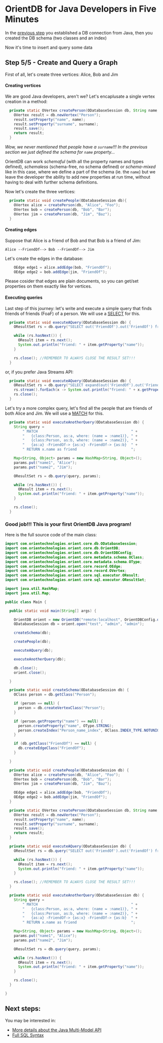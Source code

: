 # OrientDB for Java Developers in Five Minutes

In the [previous step](java-3.md) you established a DB connection from Java, then you created the DB schema (two classes and an index)

Now it's time to insert and query some data

## Step 5/5 - Create and Query a Graph

First of all, let's create three vertices: Alice, Bob and Jim


#### Creating vertices 

We are good Java developers, aren't we? Let's encaplusate a single vertex creation in a method:

```java
  private static OVertex createPerson(ODatabaseSession db, String name, String surname) {
    OVertex result = db.newVertex("Person");
    result.setProperty("name", name);
    result.setProperty("surname", surname);
    result.save();
    return result;
  }
```

*Wow, we never mentioned that people have a `surname`!!! In the previous section we just defined the schema for `name` property...*

OrientDB can work *schemaful* (with all the property names and types defined), *schemaless* (schema-free, no schema defined) or *schema-mixed* like in this case, where we define a part of the schema (ie. the `name`) but we leave the developer the ability to add new properties at run time, without having to deal with further schema definitions.

Now let's create the three vertices:

```java
  private static void createPeople(ODatabaseSession db){
    OVertex alice = createPerson(db, "Alice", "Foo");
    OVertex bob = createPerson(db, "Bob", "Bar");
    OVertex jim = createPerson(db, "Jim", "Baz");
  }
```

#### Creating edges

Suppose that Alice is a friend of Bob and that Bob is a friend of Jim:

```
Alice --FriendOf--> Bob --FriendOf--> Jim
```

Let's create the edges in the database:

```java
    OEdge edge1 = alice.addEdge(bob, "FriendOf");
    OEdge edge2 = bob.addEdge(jim, "FriendOf");
```

Please cosider that edges are plain documents, so you can get/set properties on them exactly like for vertices.


#### Executing queries

Last step of this journey: let's write and execute a simple query that finds friends of friends (FoaF) of a person.
We will use a [SELECT](../SQL/SQL-Query.md) for this.

```java
  private static void executeAQuery(ODatabaseSession db) {
    OResultSet rs = db.query("SELECT out('FriendOf').out('FriendOf') from Person where name = 'Alice'");

    while (rs.hasNext()) {
      OResult item = rs.next();
      System.out.println("friend: " + item.getProperty("name"));
    }

    rs.close(); //REMEMBER TO ALWAYS CLOSE THE RESULT SET!!!
  }
```

or, if you prefer Java Streams API:

```java
  private static void executeAQuery(ODatabaseSession db) {
    OResultSet rs = db.query("SELECT expand(out('FriendOf').out('FriendOf')) from Person where name = 'Alice'");
    rs.stream().forEach(x -> System.out.println("friend: " + x.getProperty("name")));
    rs.close();
  }
```

Let's try a more complex query, let's find all the people that are friends of both Alice and Jim.
We will use a [MATCH](../SQL/SQL-MATCH.md) for this.

```java
  private static void executeAnotherQuery(ODatabaseSession db) {
    String query =
        " MATCH                                           " +
        "   {class:Person, as:a, where: (name = :name1)}, " +
        "   {class:Person, as:b, where: (name = :name2)}, " +
        "   {as:a} -FriendOf-> {as:x} -FriendOf-> {as:b}  " +
        " RETURN x.name as friend                         ";

    Map<String, Object> params = new HashMap<String, Object>();
    params.put("name1", "Alice");
    params.put("name2", "Jim");

    OResultSet rs = db.query(query, params);

    while (rs.hasNext()) {
      OResult item = rs.next();
      System.out.println("friend: " + item.getProperty("name"));
    }

    rs.close();
  }
```

### Good job!!! This is your first OrientDB Java program!

Here is the full source code of the main class:

```java
import com.orientechnologies.orient.core.db.ODatabaseSession;
import com.orientechnologies.orient.core.db.OrientDB;
import com.orientechnologies.orient.core.db.OrientDBConfig;
import com.orientechnologies.orient.core.metadata.schema.OClass;
import com.orientechnologies.orient.core.metadata.schema.OType;
import com.orientechnologies.orient.core.record.OEdge;
import com.orientechnologies.orient.core.record.OVertex;
import com.orientechnologies.orient.core.sql.executor.OResult;
import com.orientechnologies.orient.core.sql.executor.OResultSet;

import java.util.HashMap;
import java.util.Map;

public class Main {

  public static void main(String[] args) {

    OrientDB orient = new OrientDB("remote:localhost", OrientDBConfig.defaultConfig());
    ODatabaseSession db = orient.open("test", "admin", "admin");

    createSchema(db);

    createPeople(db);

    executeAQuery(db);

    executeAnotherQuery(db);

    db.close();
    orient.close();

  }

  private static void createSchema(ODatabaseSession db) {
    OClass person = db.getClass("Person");

    if (person == null) {
      person = db.createVertexClass("Person");
    }

    if (person.getProperty("name") == null) {
      person.createProperty("name", OType.STRING);
      person.createIndex("Person_name_index", OClass.INDEX_TYPE.NOTUNIQUE, "name");
    }

    if (db.getClass("FriendOf") == null) {
      db.createEdgeClass("FriendOf");
    }

  }

  private static void createPeople(ODatabaseSession db) {
    OVertex alice = createPerson(db, "Alice", "Foo");
    OVertex bob = createPerson(db, "Bob", "Bar");
    OVertex jim = createPerson(db, "Jim", "Baz");

    OEdge edge1 = alice.addEdge(bob, "FriendOf");
    OEdge edge2 = bob.addEdge(jim, "FriendOf");
  }

  private static OVertex createPerson(ODatabaseSession db, String name, String surname) {
    OVertex result = db.newVertex("Person");
    result.setProperty("name", name);
    result.setProperty("surname", surname);
    result.save();
    return result;
  }

  private static void executeAQuery(ODatabaseSession db) {
    OResultSet rs = db.query("SELECT out('FriendOf').out('FriendOf') from Person where name = 'Alice'");

    while (rs.hasNext()) {
      OResult item = rs.next();
      System.out.println("friend: " + item.getProperty("name"));
    }

    rs.close(); //REMEMBER TO ALWAYS CLOSE THE RESULT SET!!!
  }

  private static void executeAnotherQuery(ODatabaseSession db) {
    String query =
        " MATCH                                           " +
        "   {class:Person, as:a, where: (name = :name1)}, " +
        "   {class:Person, as:b, where: (name = :name2)}, " +
        "   {as:a} -FriendOf-> {as:x} -FriendOf-> {as:b}  " +
        " RETURN x.name as friend                         ";

    Map<String, Object> params = new HashMap<String, Object>();
    params.put("name1", "Alice");
    params.put("name2", "Jim");

    OResultSet rs = db.query(query, params);

    while (rs.hasNext()) {
      OResult item = rs.next();
      System.out.println("friend: " + item.getProperty("name"));
    }

    rs.close();
  }

}
```

## Next steps:

You may be interested in:
- [More details about the Java Multi-Model API](java/Java-MultiModel-API.md)
- [Full SQL Syntax](sql/README.md)



